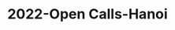 ---
schema: default
title: 2022-Open Calls-Hanoi
organization: Unitn
notes: The Open Calls Project was a Wenet Horizon 2020 funded project with the goal of developing a diversity-aware, machine-mediated paradigm for social interactions. It collected information on the eating/drinking activities of the students of FPT University in Vietnam. The project was carried out in June and July 2022. The project set out to sense the daily activity data of respondents through the mobile phone sensors, collect health data through daily food log surveys, collect alcohol-drinking activities coupled with the motives for drinking, and conduct semi-structured surveys to gather feedback on the project. Data collection was carried out in three big cities across Vietnam. The i-Log application was used to collect sensor data from participants with the language set to Vietnamese. The food-drink activities were collected with an i-Log survey filled in by the respondents three times a day.
resources:
  - name: nan
    url: >-
      nan
    format: nan
license: >-
  ./../../resources/2023LivePeopleLicense.html
dataset_name: Open Calls Hanoi
location: Hanoi (Vietnam)
latitude_map: 21.03
longitude_map: 105.8
start_date: 2022.06.07
end_date: 2022.07.05
dataset_type: Sensors, <a href="https://datascientiafoundation.github.io/LivePeople/datasets/2022-OC1-Hanoi-Diachronic-Interactions/"> Diachronic-Interactions</a>
sensor_type:  <a href="https://datascientiafoundation.github.io/LivePeople/datasets/2022-OC1-Hanoi-App-usage/"> App-usage</a>,  <a href="https://datascientiafoundation.github.io/LivePeople/datasets/2022-OC1-Hanoi-Device-usage/"> Device-usage</a>, <a href="https://datascientiafoundation.github.io/LivePeople/datasets/2022-OC1-Hanoi-Position/"> Position</a>,  <a href="https://datascientiafoundation.github.io/LivePeople/datasets/2022-OC1-Hanoi-Connectivity/"> Connectivity</a>, <a href="https://datascientiafoundation.github.io/LivePeople/datasets/2022-OC1-Hanoi-Motion/"> Motion</a>,  <a href="https://datascientiafoundation.github.io/LivePeople/datasets/2022-OC1-Hanoi-Environment/"> Environment</a>, <a href="https://datascientiafoundation.github.io/LivePeople/datasets/2022-OC1-Hanoi-Diachronic-Interactions/"> Diachronic-Interactions</a>
size: 11 GB  
dataset_format: parquet
other_format: csv
number_participants: 112 
language: English 
collection_name: OC_FPT
project_url: <a href="https://ds.datascientia.eu/community/public/projects/3b975830-9ecc-4127-855b-f88b8b5fe2ca">https://ds.datascientia.eu/community/public/projects/3b975830-9ecc-4127-855b-f88b8b5fe2ca</a>
category:
  - Project
5_stars: 3
publication_date: 2023-12-20 00:00:00
identifier: 006.AAAJ.AAJ.**
request_contact: datadistribution.knowdive@unitn.it
--- 